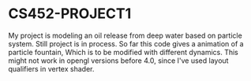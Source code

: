 CS452-PROJECT1
==============

My project is modeling an oil release from deep water based on particle system.
Still project is in process. So far this code gives a animation of a particle fountain,
Which is to be modified with different dynamics.
This might not work in opengl versions before 4.0, since I've used layout qualifiers in vertex shader.


